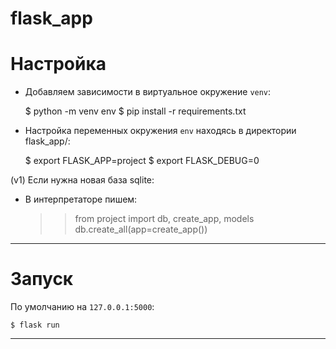 # flask_app
Настройка
========

- Добавляем зависимости в виртуальное окружение `venv`:


    $ python -m venv env
    $ pip install -r requirements.txt

- Настройка переменных окружения `env` находясь в директории flask_app/:


    $ export FLASK_APP=project
    $ export FLASK_DEBUG=0

(v1) Если нужна новая база sqlite:
- В интерпретаторе пишем:


    >> from project import db, create_app, models
    >> db.create_all(app=create_app())

----
Запуск
======
По умолчанию на `127.0.0.1:5000`:


    $ flask run
----
